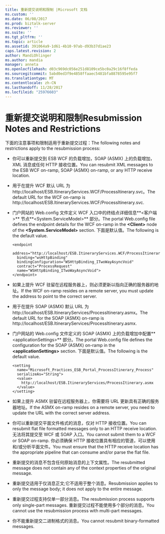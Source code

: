 ```yaml
---
title: 重新提交说明和限制 |Microsoft 文档
ms.custom: ''
ms.date: 06/08/2017
ms.prod: biztalk-server
ms.reviewer: ''
ms.suite: ''
ms.tgt_pltfrm: ''
ms.topic: article
ms.assetid: 391064a9-1d61-4b10-97ab-d93b37d1ae23
caps.latest.revision: 2
author: MandiOhlinger
ms.author: mandia
manager: anneta
ms.openlocfilehash: d03c969dc056e251d8109ce5bc0a29c16f8ffeda
ms.sourcegitcommit: 5abd0ed3f9e4858ffaaec5481bfa8878595e95f7
ms.translationtype: MT
ms.contentlocale: zh-CN
ms.lasthandoff: 11/28/2017
ms.locfileid: "25976603"
---
```

# <a name="resubmission-notes-and-restrictions"></a><span data-ttu-id="a9cd9-102">重新提交说明和限制</span><span class="sxs-lookup"><span data-stu-id="a9cd9-102">Resubmission Notes and Restrictions</span></span>
<span data-ttu-id="a9cd9-103">下面的注意事项和限制适用于重新提交过程：</span><span class="sxs-lookup"><span data-stu-id="a9cd9-103">The following notes and restrictions apply to the resubmission process:</span></span>  
  
-   <span data-ttu-id="a9cd9-104">你可以重新提交到 ESB WCF 的负载增加，SOAP (ASMX) 上的负载增加，XML 消息或任何 HTTP 接收位置。</span><span class="sxs-lookup"><span data-stu-id="a9cd9-104">You can resubmit XML messages to the ESB WCF on-ramp, SOAP (ASMX) on-ramp, or any HTTP receive location.</span></span>  
  
-   <span data-ttu-id="a9cd9-105">用于在提升 WCF 默认 URL 为 http://localhost/ESB.ItineraryServices.WCF/ProcessItinerary.svc。</span><span class="sxs-lookup"><span data-stu-id="a9cd9-105">The default URL for the WCF on-ramp is http://localhost/ESB.ItineraryServices.WCF/ProcessItinerary.svc.</span></span>  
  
-   <span data-ttu-id="a9cd9-106">门户网站的 Web.config 文件定义 WCF 入口中的终结点详细信息**\<客户端\>** 节点**\<System.ServiceModel\>** 部分。</span><span class="sxs-lookup"><span data-stu-id="a9cd9-106">The portal Web.config file defines the endpoint details for the WCF on-ramp in the **\<Client\>** node of the **\<System.ServiceModel\>** section.</span></span> <span data-ttu-id="a9cd9-107">下面是默认值。</span><span class="sxs-lookup"><span data-stu-id="a9cd9-107">The following is the default value.</span></span>  
  
    ```  
    <endpoint  
      address="http://localhost/ESB.ItineraryServices.WCF/ProcessItinerary.svc"  
      binding="wsHttpBinding"  
      bindingConfiguration="WSHttpBinding_ITwoWayAsyncVoid"  
      contract="ProcessRequest"   
      name="WSHttpBinding_ITwoWayAsyncVoid">                  
    </endpoint>  
    ```  
  
-   <span data-ttu-id="a9cd9-108">如果上提升 WCF 驻留在远程服务器上，则必须更新以指向正确的服务器的地址。</span><span class="sxs-lookup"><span data-stu-id="a9cd9-108">If the WCF on-ramp resides on a remote server, you must update the address to point to the correct server.</span></span>  
  
-   <span data-ttu-id="a9cd9-109">用于在提升 SOAP (ASMX) 默认 URL 为 http://localhost/ESB.ItineraryServices/ProcessItinerary.asmx。</span><span class="sxs-lookup"><span data-stu-id="a9cd9-109">The default URL for the SOAP (ASMX) on-ramp is http://localhost/ESB.ItineraryServices/ProcessItinerary.asmx.</span></span>  
  
-   <span data-ttu-id="a9cd9-110">门户网站的 Web.config 文件定义的 SOAP (ASMX) 上的负载增加中配置**\<applicationSettings\>** 部分。</span><span class="sxs-lookup"><span data-stu-id="a9cd9-110">The portal Web.config file defines the configuration for the SOAP (ASMX) on-ramp in the **\<applicationSettings\>** section.</span></span> <span data-ttu-id="a9cd9-111">下面是默认值。</span><span class="sxs-lookup"><span data-stu-id="a9cd9-111">The following is the default value.</span></span>  
  
    ```  
    <setting   
      name="Microsoft_Practices_ESB_Portal_ProcessItinerary_Process"  
      serializeAs="String">  
      <value>  
        http://localhost/ESB.ItineraryServices/ProcessItinerary.asmx  
      </value>  
    </setting>  
    ```  
  
-   <span data-ttu-id="a9cd9-112">如果上提升 ASMX 驻留在远程服务器上，你需要将 URL 更新具有正确的服务器地址。</span><span class="sxs-lookup"><span data-stu-id="a9cd9-112">If the ASMX on-ramp resides on a remote server, you need to update the URL with the correct server address.</span></span>  
  
-   <span data-ttu-id="a9cd9-113">你可以重新提交平面文件格式的消息，仅对 HTTP 接收位置。</span><span class="sxs-lookup"><span data-stu-id="a9cd9-113">You can resubmit flat file formatted messages only to an HTTP receive location.</span></span> <span data-ttu-id="a9cd9-114">无法将其提交至 WCF 或 SOAP 入口。</span><span class="sxs-lookup"><span data-stu-id="a9cd9-114">You cannot submit them to a WCF or SOAP on-ramp.</span></span> <span data-ttu-id="a9cd9-115">你必须确保 HTTP 接收位置具有相应的管道，可以使用和/或分析平面文件。</span><span class="sxs-lookup"><span data-stu-id="a9cd9-115">You must ensure that the HTTP receive location has the appropriate pipeline that can consume and/or parse the flat file.</span></span>  
  
-   <span data-ttu-id="a9cd9-116">重新提交的消息不包含任何原始消息的上下文属性。</span><span class="sxs-lookup"><span data-stu-id="a9cd9-116">The resubmitted message does not contain any of the context properties of the original message.</span></span>  
  
-   <span data-ttu-id="a9cd9-117">重新提交适用于仅消息正文;它不适用于整个消息。</span><span class="sxs-lookup"><span data-stu-id="a9cd9-117">Resubmission applies to only the message body; it does not apply to the entire message.</span></span>  
  
-   <span data-ttu-id="a9cd9-118">重新提交过程支持仅单一部分消息。</span><span class="sxs-lookup"><span data-stu-id="a9cd9-118">The resubmission process supports only single-part messages.</span></span> <span data-ttu-id="a9cd9-119">重新提交过程不能使用多个部分的消息。</span><span class="sxs-lookup"><span data-stu-id="a9cd9-119">You cannot use the resubmission process with multi-part messages.</span></span>  
  
-   <span data-ttu-id="a9cd9-120">你不能重新提交二进制格式的消息。</span><span class="sxs-lookup"><span data-stu-id="a9cd9-120">You cannot resubmit binary-formatted messages.</span></span>